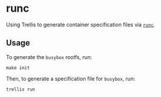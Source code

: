 # runc

Using Trellis to generate container specification files via
[`runc`](https://github.com/opencontainers/runc).

## Usage

To generate the `busybox` rootfs, run:

```shell
make init
```

Then, to generate a specification file for `busybox`, run:

```shell
trellis run
```
